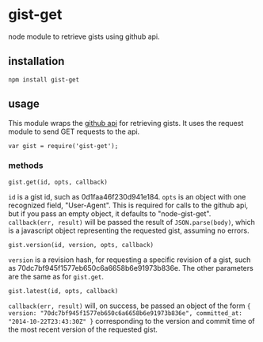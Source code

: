 # gist-get
node module to retrieve gists using github api.

## installation
```npm install gist-get```

## usage
This module wraps the [github api](https://developer.github.com/v3/gists/) for retrieving gists. It uses the request module to send GET requests to the api.

```var gist = require('gist-get');```

### methods

```gist.get(id, opts, callback)```

```id``` is a gist id, such as 0d1faa46f230d941e184.
```opts``` is an object with one recognized field, "User-Agent". This is required for calls to the github api, but if you pass an empty object, it defaults to "node-gist-get".
```callback(err, result)``` will be passed the result of ```JSON.parse(body)```, which is a javascript object representing the requested gist, assuming no errors.

```gist.version(id, version, opts, callback)```

```version``` is a revision hash, for requesting a specific revision of a gist, such as 70dc7bf945f1577eb650c6a6658b6e91973b836e.
The other parameters are the same as for ```gist.get```.

```gist.latest(id, opts, callback)```

```callback(err, result)``` will, on success, be passed an object of the form ```{ version: "70dc7bf945f1577eb650c6a6658b6e91973b836e", committed_at: "2014-10-22T23:43:30Z" }``` corresponding to the version and commit time of the most recent version of the requested gist.

